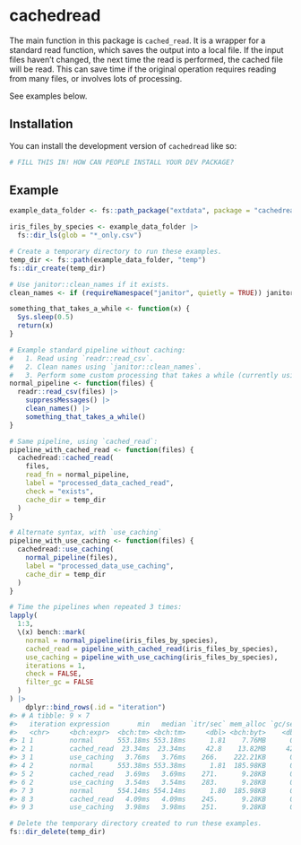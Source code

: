 
<!-- README.md is generated from README.Rmd. Please edit that file -->

# cachedread

<!-- badges: start -->
<!-- badges: end -->

The main function in this package is `cached_read`. It is a wrapper for
a standard read function, which saves the output into a local file. If
the input files haven’t changed, the next time the read is performed,
the cached file will be read. This can save time if the original
operation requires reading from many files, or involves lots of
processing.

See examples below.

## Installation

You can install the development version of `cachedread` like so:

``` r
# FILL THIS IN! HOW CAN PEOPLE INSTALL YOUR DEV PACKAGE?
```

## Example

``` r
example_data_folder <- fs::path_package("extdata", package = "cachedread")

iris_files_by_species <- example_data_folder |>
  fs::dir_ls(glob = "*_only.csv")

# Create a temporary directory to run these examples.
temp_dir <- fs::path(example_data_folder, "temp")
fs::dir_create(temp_dir)

# Use janitor::clean_names if it exists.
clean_names <- if (requireNamespace("janitor", quietly = TRUE)) janitor::clean_names else \(x) x

something_that_takes_a_while <- function(x) {
  Sys.sleep(0.5)
  return(x)
}

# Example standard pipeline without caching: 
#   1. Read using `readr::read_csv`.  
#   2. Clean names using `janitor::clean_names`.
#   3. Perform some custom processing that takes a while (currently using sleep as an example).
normal_pipeline <- function(files) {
  readr::read_csv(files) |>
    suppressMessages() |>
    clean_names() |>
    something_that_takes_a_while()
}

# Same pipeline, using `cached_read`:
pipeline_with_cached_read <- function(files) {
  cachedread::cached_read(
    files, 
    read_fn = normal_pipeline, 
    label = "processed_data_cached_read",
    check = "exists",
    cache_dir = temp_dir
  )
}

# Alternate syntax, with `use_caching`
pipeline_with_use_caching <- function(files) {
  cachedread::use_caching(
    normal_pipeline(files), 
    label = "processed_data_use_caching",
    cache_dir = temp_dir
  )
}

# Time the pipelines when repeated 3 times:
lapply(
  1:3, 
  \(x) bench::mark(
    normal = normal_pipeline(iris_files_by_species),
    cached_read = pipeline_with_cached_read(iris_files_by_species),
    use_caching = pipeline_with_use_caching(iris_files_by_species),
    iterations = 1, 
    check = FALSE, 
    filter_gc = FALSE
  )
) |>
    dplyr::bind_rows(.id = "iteration")
#> # A tibble: 9 × 7
#>   iteration expression       min   median `itr/sec` mem_alloc `gc/sec`
#>   <chr>     <bch:expr>  <bch:tm> <bch:tm>     <dbl> <bch:byt>    <dbl>
#> 1 1         normal      553.18ms 553.18ms      1.81    7.76MB      0  
#> 2 1         cached_read  23.34ms  23.34ms     42.8    13.82MB     42.8
#> 3 1         use_caching   3.76ms   3.76ms    266.    222.21KB      0  
#> 4 2         normal      553.38ms 553.38ms      1.81  185.98KB      0  
#> 5 2         cached_read   3.69ms   3.69ms    271.      9.28KB      0  
#> 6 2         use_caching   3.54ms   3.54ms    283.      9.28KB      0  
#> 7 3         normal      554.14ms 554.14ms      1.80  185.98KB      0  
#> 8 3         cached_read   4.09ms   4.09ms    245.      9.28KB      0  
#> 9 3         use_caching   3.98ms   3.98ms    251.      9.28KB      0

# Delete the temporary directory created to run these examples.
fs::dir_delete(temp_dir)
```
